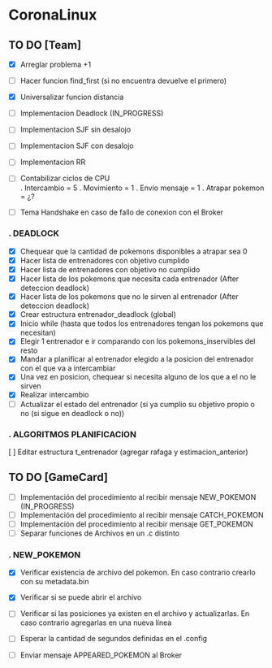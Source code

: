 # CoronaLinux 


## TO DO [Team]

- [X] Arreglar problema +1
- [ ] Hacer funcion find_first (si no encuentra devuelve el primero)
- [X] Universalizar funcion distancia
- [ ] Implementacion Deadlock (IN_PROGRESS)
- [ ] Implementacion SJF sin desalojo
- [ ] Implementacion SJF con desalojo
- [ ] Implementacion RR
- [ ] Contabilizar ciclos de CPU    
        . Intercambio = 5
        . Movimiento = 1
        . Envio mensaje = 1
        . Atrapar pokemon = ¿?
- [ ] Tema Handshake en caso de fallo de conexion con el Broker


### . DEADLOCK  

- [X] Chequear que la cantidad de pokemons disponibles a atrapar sea 0
- [X] Hacer lista de entrenadores con objetivo cumplido
- [X] Hacer lista de entrenadores con objetivo no cumplido
- [X] Hacer lista de los pokemons que necesita cada entrenador (After deteccion deadlock)
- [X] Hacer lista de los pokemons que no le sirven al entrenador (After deteccion deadlock)
- [X] Crear estructura entrenador_deadlock (global)
- [X] Inicio while (hasta que todos los entrenadores tengan los pokemons que necesitan)
- [X] Elegir 1 entrenador e ir comparando con los pokemons_inservibles del resto
- [X] Mandar a planificar al entrenador elegido a la posicion del entrenador con el que va a intercambiar
- [X] Una vez en posicion, chequear si necesita alguno de los que a el no le sirven
- [X] Realizar intercambio
- [ ] Actualizar el estado del entrenador (si ya cumplio su objetivo propio o no (si sigue en deadlock o no))

### . ALGORITMOS PLANIFICACION

[ ] Editar estructura t_entrenador (agregar rafaga y estimacion_anterior)

## TO DO [GameCard]

- [ ] Implementación del procedimiento al recibir mensaje NEW_POKEMON (IN_PROGRESS)
- [ ] Implementación del procedimiento al recibir mensaje CATCH_POKEMON
- [ ] Implementación del procedimiento al recibir mensaje GET_POKEMON
- [ ] Separar funciones de Archivos en un .c distinto

### . NEW_POKEMON  

- [X] Verificar existencia de archivo del pokemon. En caso contrario crearlo con su metadata.bin
- [X] Verificar si se puede abrir el archivo
- [ ] Verificar si las posiciones ya existen en el archivo y actualizarlas. En caso contrario agregarlas en una nueva línea
- [ ] Esperar la cantidad de segundos definidas en el .config
- [ ] Enviar mensaje APPEARED_POKEMON al Broker

